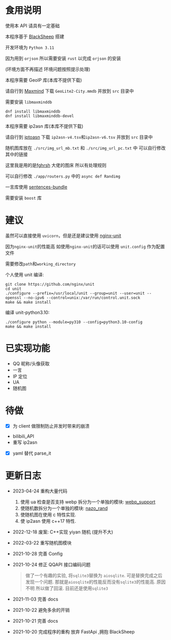 # 食用说明

使用本 API 请具有一定基础

本程序基于 [BlackSheep](https://github.com/Neoteroi/BlackSheep) 搭建

开发环境为 `Python 3.11`

因为用到 `orjson` 所以需要安装 `rust` 以完成 `orjson` 的安装

(环境方面不再描述 环境问题按照提示处理)

本程序需要 GeoIP 库(本库不提供下载)

请自行到 [Maxmind](https://www.maxmind.com/en/accounts/216453/geoip/downloads) 下载 `GeoLite2-City.mmdb` 并放到 `src` 目录中

需要安装 `libmaxminddb`

```shell
dnf install libmaxminddb
dnf install libmaxminddb-devel
```

本程序需要 ip2asn 库(本库不提供下载)

请自行到 [iptoasn](https://iptoasn.com/) 下载 `ip2asn-v4.tsv`和`ip2asn-v6.tsv` 并放到 `src` 目录中

随机图库放在 `./src/img_url_mb.txt` 和 `./src/img_url_pc.txt` 中 可以自行修改其中的链接

这里我是用的是[fghrsh](https://img.fghrsh.net) 大佬的图床 所以有处理规则

可以自行修改 `./app/routers.py` 中的 `async def Randimg`

一言库使用 [sentences-bundle](https://github.com/hitokoto-osc/sentences-bundle)

需要安装 `boost` 库

# 建议

虽然可以直接使用 `uvicorn`，但是还是建议使用 [nginx-unit](https://unit.nginx.org/installation/)

因为`nginx-unit`的性能高 如使用`nginx-unit`的话可以使用 `unit.config` 作为配置文件

需要修改`path`和`working_directory`

个人使用 unit 编译:

```
git clone https://github.com/nginx/unit
cd unit
./configure --prefix=/usr/local/unit --group=unit --user=unit --openssl --no-ipv6 --control=unix:/var/run/control.unit.sock
make && make install
```

编译 unit-python3.10:

```
./configure python --module=py310 --config=python3.10-config
make && make install
```

# 已实现功能

- QQ 昵称/头像获取
- 一言
- IP 定位
- UA
- 随机图

# 待做

- [x] 为 client 做限制防止并发时带来的崩溃

* bilibili_API
* 重写 ip2asn

- [x] yaml 替代 parse_it

# 更新日志

- 2023-04-24 重构大量代码
  1. 使用 ua 检查是否支持 webp 拆分为一个单独的模块: [webp_support](https://github.com/bymoye/webp_support)
  2. 使随机数拆分为一个单独的模块: [nazo_rand](https://github.com/bymoye/nazo_rand)
  3. 使随机图在使用 c 特性实现.
  4. 使 ip2asn 使用 c++17 特性.
- 2022-12-18 废案: C++实现 yiyan 随机 (提升不大)
- 2022-03-22 重写随机图模块
- 2021-10-28 完善 Config
- 2021-10-24 修正 QQAPI 接口编码问题

  > 做了一个有趣的实验, 将`sqlite3`替换为 `aiosqlite`.
  > 可是替换完成之后发现一个问题.
  > 那就是`aiosqlite`的性能反而没有`sqlite3`的性能高.
  > 原因不明 所以做了回滚. 目前还是使用`sqlite3`

- 2021-11-03 完善 docs
- 2021-10-22 避免多余的开销
- 2021-10-21 完善 docs
- 2021-10-20 完成程序的重构 放弃 FastApi ,拥抱 BlackSheep
